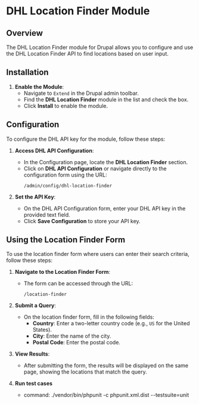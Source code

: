 # DHL Location Finder Module

## Overview

The DHL Location Finder module for Drupal allows you to configure and use the DHL Location Finder API to find locations based on user input. 

## Installation

1. **Enable the Module**:
   - Navigate to `Extend` in the Drupal admin toolbar.
   - Find the **DHL Location Finder** module in the list and check the box.
   - Click **Install** to enable the module.

## Configuration

To configure the DHL API key for the module, follow these steps:

1. **Access DHL API Configuration**:
   - In the Configuration page, locate the **DHL Location Finder** section.
   - Click on **DHL API Configuration** or navigate directly to the configuration form using the URL:
     ```
     /admin/config/dhl-location-finder
     ```

2. **Set the API Key**:
   - On the DHL API Configuration form, enter your DHL API key in the provided text field.
   - Click **Save Configuration** to store your API key.

## Using the Location Finder Form

To use the location finder form where users can enter their search criteria, follow these steps:

1. **Navigate to the Location Finder Form**:
   - The form can be accessed through the URL:
     ```
     /location-finder
     ```

2. **Submit a Query**:
   - On the location finder form, fill in the following fields:
     - **Country**: Enter a two-letter country code (e.g., `US` for the United States).
     - **City**: Enter the name of the city.
     - **Postal Code**: Enter the postal code.

3. **View Results**:
   - After submitting the form, the results will be displayed on the same page, showing the locations that match the query.

4. **Run test cases**
   - command: ./vendor/bin/phpunit -c phpunit.xml.dist --testsuite=unit
